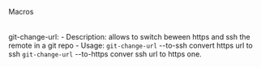 Macros
######


git-change-url: 
    - Description: allows to switch beween https and ssh the remote in a git repo
    - Usage: 
        `git-change-url` --to-ssh convert https url to ssh
        `git-change-url` --to-https conver ssh url to https one.
